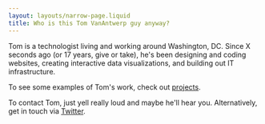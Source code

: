 ```yaml
---
layout: layouts/narrow-page.liquid
title: Who is this Tom VanAntwerp guy anyway?
---
```


Tom is a technologist living and working around Washington, DC. Since <span style="font-variant-numeric: tabular-nums" class="seconds-target">X</span> seconds ago (or <span class="years-target">17</span> years, give or take), he's been designing and coding websites, creating interactive data visualizations, and building out IT infrastructure.

To see some examples of Tom's work, check out [projects](/projects).

To contact Tom, just yell really loud and maybe he'll hear you. Alternatively, get in touch via <a href="https://twitter.com/{{metadata.author.twitter}}" target="_blank" rel="noopener noreferrer">Twitter</a>.

<script>
  const secondsTarget = document.querySelector('.seconds-target');
  const yearsTarget = document.querySelector('.years-target');
  let ms = new Date().getTime() - new Date('2004-01-01').getTime();
  const msToYears = ms => ms/1000/60/60/24/365.25;

  secondsTarget.textContent = Intl.NumberFormat('en-US').format(Math.round(ms/1000));
  yearsTarget.textContent = Math.round(msToYears(ms * 10) / 10);

  setInterval(() => {
    ms = new Date().getTime() - new Date('2004-01-01').getTime();
    secondsTarget.textContent = Intl.NumberFormat('en-US').format(Math.round(ms/1000));
    yearsTarget.textContent = Math.round(msToYears(ms * 10) / 10);
  }, 1000);
</script>